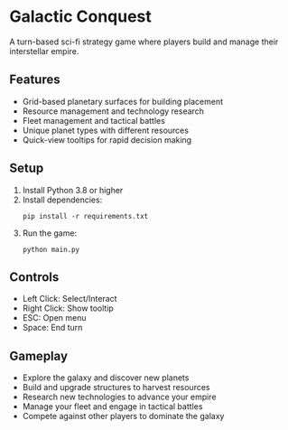 # Galactic Conquest

A turn-based sci-fi strategy game where players build and manage their interstellar empire.

## Features
- Grid-based planetary surfaces for building placement
- Resource management and technology research
- Fleet management and tactical battles
- Unique planet types with different resources
- Quick-view tooltips for rapid decision making

## Setup
1. Install Python 3.8 or higher
2. Install dependencies:
   ```
   pip install -r requirements.txt
   ```
3. Run the game:
   ```
   python main.py
   ```

## Controls
- Left Click: Select/Interact
- Right Click: Show tooltip
- ESC: Open menu
- Space: End turn

## Gameplay
- Explore the galaxy and discover new planets
- Build and upgrade structures to harvest resources
- Research new technologies to advance your empire
- Manage your fleet and engage in tactical battles
- Compete against other players to dominate the galaxy 